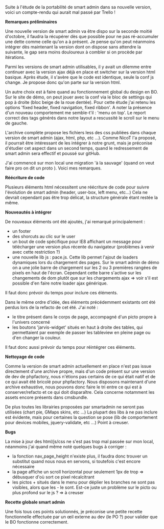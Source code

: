 Suite à l'étude de la portabilité de smart admin dans sa nouvelle version, voici un compte-rendu qui aurait mal passé par Trello !

**Remarques préliminaires**

Une nouvelle version de smart admin va être dispo sur la seconde moitié d'octobre, il faudra la récupérer dès que possible pour ne pas ré-accumuler une dette comme celle qu'on a à présent. Je pense qu'on peut néanmoins intégrer dès maintenant la version dont on dispose sans attendre la suivante, le gap sera moins douloureux à combler si on procède par itérations.

Parmi les versions de smart admin utilisables, il y avait un dilemme entre continuer avec la version ajax déjà en place et switcher sur la version html basique. Après étude, il s'avère que le code est identique, seule la conf js change. Je propose donc qu'on parte sur la version html.

Un autre choix est à faire quand au fonctionnement global du design en BO. Sur le site de démo, on peut jouer avec la conf via le bloc de settings qui pop à droite (bloc beige de la roue dentée). Pour cette étude j'ai retenu les options 'fixed header, fixed navigation, fixed ribbon'. A noter la présence d'un nouveau comportement me semble-t'il : 'menu on top'. Le report correct des tags générés dans notre layout a rescussité le scroll sur le menu de gauche.

L'archive complète propose les fichiers less des css publiées dans chaque version de smart admin (ajax, html, php, etc ...). Comme NicoT l'a proposé, il pourrait être intéressant de les intégrer à notre grunt, mais je préconise d'étudier cet aspect dans un second temps, quand le redressement de smart admin sera effectif et poussé sur gitHub.

J'ai commencé sur mon local une migration 'à la sauvage' (quand on veut faire pro on dit un proto ). Voici mes remarques.


**Réécriture de code**

Plusieurs éléments html nécessitent une réécriture de code pour suivre l'évolution de smart admin (header, user-box, left menu, etc...) Cela ne devrait cependant pas être trop délicat, la structure générale étant restée la même.


**Nouveautés à intégrer**

De nouveaux éléments ont été ajoutés, j'ai remarqué principalement :

* un footer
* des shorcuts au clic sur le user
* un bout de code spécifique pour IE8 affichant un message pour télécharger une version plus récente du navigateur (problèmes à venir avec cette restriction ?)
* une nouvelle lib js : pace.js. Cette lib permet l'ajout de loaders dynamiques lors du chargement des pages. Sur le smart admin de démo on a une jolie barre de chargement sur les 2 ou 3 premières rangées de pixels en haut de l'écran. Cependant cette barre s'active sur les changements de dom plutôt que sur les chargements ajax => voir s'il est possible d'en faire notre loader ajax générique.

Il faut donc prévoir du temps pour inclure ces éléments.

Dans le même ordre d'idée, des éléments précédemment existants ont été perdus lors de la refacto de cet été. J'ai noté :

* le titre présent dans le corps de page, accompagné d'un picto propre à l'univers concerné
* les boutons 'jarvis-widget' situés en haut à droite des tables, qui permettaient par exemple de passer les tableview en pleine page ou d'en changer la couleur.

Il faut donc aussi prévoir du temps pour réintégrer ces éléments.


**Nettoyage de code**

Comme la version de smart admin actuellement en place n'est pas issue directement d'une archive propre, mais d'un code présent sur une version de dev de phpfactory, nous n'étions pas certains de ce qui était natif et de ce qui avait été bricolé pour phpfactory. Nous disposons maintenant d'une archive exhaustive, nous pouvons donc faire le tri entre ce qui est à conserver/refacto et ce qui doit disparaître. Cela concerne notamment les assets encore présents dans cmsbundle.

De plus toutes les librairies proposées par smartadmin ne seront pas utilisées (chart pie, GMaps skins, etc ...) La plupart des libs à ne pas inclure est évidente, mais pour certaines la question se pose (lib de comportement pour devices mobiles, jquery-validate, etc ...) Point à creuser.


**Bugs**

La mise à jour des html/js/css ne s'est pas trop mal passée sur mon local, néanmoins j'ai quand même noté quelques bugs à corriger :

* la fonction nav_page_height n'existe plus, il faudra donc trouver un substitut quand nous nous en servons, si toutefois c'est encore nécessaire
* la page affiche un scroll horizontal pour seulement 1px de trop => débusquer d'où sort ce pixel récalcitrant
* les pictos + situés dans le menu pour déplier les branches ne sont pas visibles, alors que les - le sont. Est-ce juste un problème sur le picto ou plus profond sur le js ? => à creuser


**Recette globale smart admin**

Une fois tous ces points solutionnés, je préconise une petite recette fonctionnelle effectuée par un œil externe au dev (le PO ?) pour valider que le BO fonctionne correctement.
